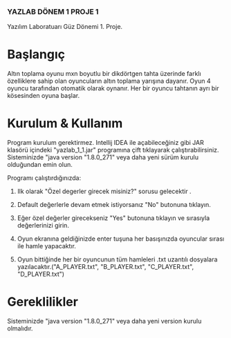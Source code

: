 ### YAZLAB DÖNEM 1 PROJE 1 ###

Yazılım Laboratuarı Güz Dönemi 1. Proje.

# Başlangıç #
Altın toplama oyunu mxn boyutlu bir dikdörtgen tahta üzerinde farklı özelliklere sahip olan oyuncuların altın toplama yarışına dayanır. Oyun 4 oyuncu tarafından otomatik olarak oynanır. Her bir oyuncu tahtanın ayrı bir kösesinden oyuna başlar.




# Kurulum & Kullanım #


Program kurulum gerektirmez. Intellij IDEA ile açabileceğiniz gibi JAR klasörü içindeki "yazlab_1_1.jar" programına çift tıklayarak çalıştırabilirsiniz. Sisteminizde "java version "1.8.0_271" veya daha yeni sürüm kurulu olduğundan emin olun. 


Programı çalıştırdığınızda:

1) Ilk olarak "Özel degerler girecek misiniz?" sorusu gelecektir .  

2) Default değerlerle devam etmek istiyorsanız "No" butonuna tıklayın.

3) Eğer özel değerler girecekseniz "Yes" butonuna tıklayın ve sırasıyla değerlerinizi girin.

4) Oyun ekranına geldiğinizde enter tuşuna her basışınızda oyuncular sırası ile hamle yapacaktır.

5) Oyun bittiğinde her bir oyuncunun tüm hamleleri .txt uzantılı dosyalara yazılacaktır.("A_PLAYER.txt", "B_PLAYER.txt", "C_PLAYER.txt", "D_PLAYER.txt")




# Gereklilikler #

Sisteminizde "java version "1.8.0_271" veya daha yeni version kurulu olmalıdır.

